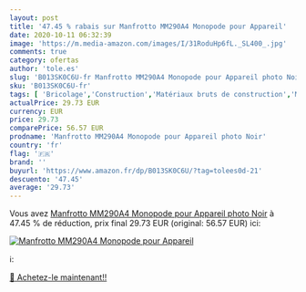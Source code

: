 ```yaml
---
layout: post
title: '47.45 % rabais sur Manfrotto MM290A4 Monopode pour Appareil'
date: 2020-10-11 06:32:39
image: 'https://m.media-amazon.com/images/I/31RoduHp6fL._SL400_.jpg'
comments: true
category: ofertas
author: 'tole.es'
slug: 'B013SK0C6U-fr Manfrotto MM290A4 Monopode pour Appareil photo Noir'
sku: 'B013SK0C6U-fr'
tags: [ 'Bricolage','Construction','Matériaux bruts de construction','Matériel de construction', ]
actualPrice: 29.73 EUR
currency: EUR
price: 29.73
comparePrice: 56.57 EUR
prodname: 'Manfrotto MM290A4 Monopode pour Appareil photo Noir'
country: 'fr'
flag: '🇫🇷'
brand: ''
buyurl: 'https://www.amazon.fr/dp/B013SK0C6U/?tag=tolees0d-21'
descuento: '47.45'
average: '29.73'
---
```


Vous avez [Manfrotto MM290A4 Monopode pour Appareil photo Noir](https://www.amazon.fr/dp/B013SK0C6U/?tag=tolees0d-21)  à  47.45 % de réduction, prix final  29.73 EUR (original: 56.57 EUR) ici:

[![Manfrotto MM290A4 Monopode pour Appareil](https://m.media-amazon.com/images/I/31RoduHp6fL._SL400_.jpg)](https://www.amazon.fr/dp/B013SK0C6U/?tag=tolees0d-21)

ℹ️:


[🛒 Achetez-le maintenant!!](https://www.amazon.fr/dp/B013SK0C6U/?tag=tolees0d-21)

